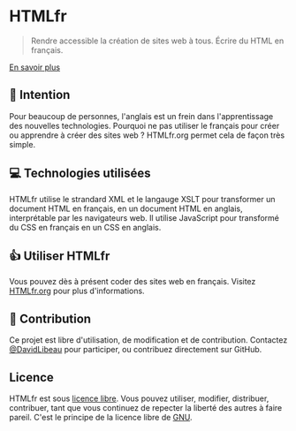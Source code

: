 # HTMLfr

>Rendre accessible la création de sites web à tous. Écrire du HTML en français.

[En savoir plus](https://htmlfr.org)

## :dart: Intention 

Pour beaucoup de personnes, l'anglais est un frein dans l'apprentissage des nouvelles technologies. Pourquoi ne pas utiliser le français pour créer ou apprendre à créer des sites web ? HTMLfr.org permet cela de façon très simple.

## :computer: Technologies utilisées

HTMLfr utilise le strandard XML et le langauge XSLT pour transformer un document HTML en français, en un document HTML en anglais, interprétable par les navigateurs web. Il utilise JavaScript pour transformé du CSS en français en un CSS en anglais.


## :thumbsup: Utiliser HTMLfr

Vous pouvez dès à présent coder des sites web en français. Visitez [HTMLfr.org](https://htmlfr.org) pour plus d'informations.

## :blue_heart: Contribution

Ce projet est libre d'utilisation, de modification et de contribution. Contactez [@DavidLibeau](https://davidlibeau.fr/Contact) pour participer, ou contribuez directement sur GitHub.

## Licence

HTMLfr est sous [licence libre](LICENSE). Vous pouvez utiliser, modifier, distribuer, contribuer, tant que vous continuez de repecter la liberté des autres à faire pareil. C'est le principe de la licence libre de [GNU](https://gnu.org).
